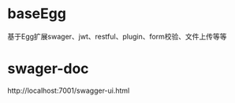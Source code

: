 # baseEgg
基于Egg扩展swager、jwt、restful、plugin、form校验、文件上传等等
# swager-doc
http://localhost:7001/swagger-ui.html